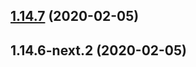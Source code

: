 ## [1.14.7](https://github.com/skypilotcc/toolchain/compare/v1.14.6-next.2...v1.14.7) (2020-02-05)



## 1.14.6-next.2 (2020-02-05)



